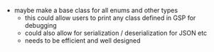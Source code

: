 - maybe make a base class for all enums and other types
  - this could allow users to print any class defined in GSP for debugging
  - could also allow for serialization / deserialization for JSON etc
  - needs to be efficient and well designed